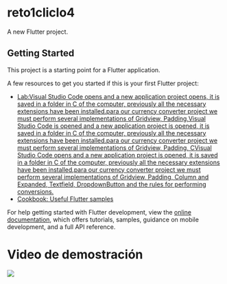 # reto1cliclo4

A new Flutter project.

## Getting Started

This project is a starting point for a Flutter application.

A few resources to get you started if this is your first Flutter project:

- [Lab:Visual Studio Code opens and a new application project opens, it is saved in a folder in C of the computer, previously all the necessary extensions have been installed.para our currency converter project we must perform several implementations of Gridview, Padding,Visual Studio Code is opened and a new application project is opened, it is saved in a folder in C of the computer, previously all the necessary extensions have been installed.para our currency converter project we must perform several implementations of Gridview, Padding, CVisual Studio Code opens and a new application project is opened, it is saved in a folder in C of the computer, previously all the necessary extensions have been installed.para our currency converter project we must perform several implementations of Gridview, Padding, Column and Expanded, Textfield, DropdownButton and the rules for performing conversions.](https://docs.flutter.dev/get-started/codelab)
- [Cookbook: Useful Flutter samples](https://docs.flutter.dev/cookbook)

For help getting started with Flutter development, view the
[online documentation](https://github.com/Paitopao/reto1cliclo4.git), which offers tutorials,
samples, guidance on mobile development, and a full API reference.
# Video de demostración
![](https://github.com/Paitopao/reto1cliclo4/blob/main/funcionamiento-conversor-de-divisa.gif)
